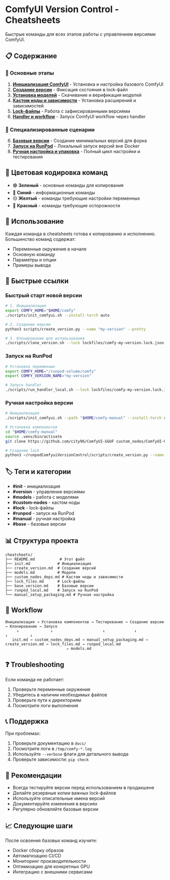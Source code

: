 # ComfyUI Version Control - Cheatsheets

Быстрые команды для всех этапов работы с управлением версиями ComfyUI.

## 📋 Содержание

### 🚀 Основные этапы

1. **[Инициализация ComfyUI](init.md)** - Установка и настройка базового ComfyUI
2. **[Создание версии](create_version.md)** - Фиксация состояния в lock-файл
3. **[Установка моделей](models.md)** - Скачивание и верификация моделей
4. **[Кастом ноды и зависимости](custom_nodes_deps.md)** - Установка расширений и зависимостей
5. **[Lock-файлы](lock_files.md)** - Работа с зафиксированными версиями
6. **[Handler и workflow](handler.md)** - Запуск ComfyUI workflow через handler

### 🎯 Специализированные сценарии

6. **[Базовые версии](base_version.md)** - Создание минимальных версий для форка
7. **[Запуск на RunPod](runpod_local.md)** - Локальный запуск версий вне Docker
8. **[Ручная настройка и упаковка](manual_setup_packaging.md)** - Полный цикл настройки и тестирования

## 🎨 Цветовая кодировка команд

-   🟢 **Зеленый** - основные команды для копирования
-   🔵 **Синий** - информационные команды
-   🟡 **Желтый** - команды требующие настройки переменных
-   🔴 **Красный** - команды требующие осторожности

## 📝 Использование

Каждая команда в cheatsheets готова к копированию и исполнению. Большинство команд содержат:

-   Переменные окружения в начале
-   Основную команду
-   Параметры и опции
-   Примеры вывода

## 🔧 Быстрые ссылки

### Быстрый старт новой версии

```bash
# 1. Инициализация
export COMFY_HOME="$HOME/comfy"
./scripts/init_comfyui.sh --install-torch auto

# 2. Создание версии
python3 scripts/create_version.py --name "my-version" --pretty

# 3. Клонирование для использования
./scripts/clone_version.sh --lock lockfiles/comfy-my-version.lock.json --target "$HOME/comfy-prod"
```

### Запуск на RunPod

```bash
# Установка переменных
export COMFY_HOME="/runpod-volume/comfy"
export COMFY_VERSION_NAME="my-version"

# Запуск handler
./scripts/run_handler_local.sh --lock lockfiles/comfy-my-version.lock.json --workflow workflows/minimal.json --output base64
```

### Ручная настройка версии

```bash
# Инициализация
./scripts/init_comfyui.sh --path "$HOME/comfy-manual" --install-torch auto

# Установка компонентов
cd "$HOME/comfy-manual"
source .venv/bin/activate
git clone https://github.com/city96/ComfyUI-GGUF custom_nodes/ComfyUI-GGUF

# Создание lock
python3 ~/runpodComfyuiVersionControl/scripts/create_version.py --name "manual-v1" --comfy-path ComfyUI --venv .venv --pretty
```

## 🏷️ Теги и категории

-   **#init** - инициализация
-   **#version** - управление версиями
-   **#models** - работа с моделями
-   **#custom-nodes** - кастом ноды
-   **#lock** - lock-файлы
-   **#runpod** - запуск на RunPod
-   **#manual** - ручная настройка
-   **#base** - базовые версии

## 📊 Структура проекта

```
cheatsheets/
├── README.md           # Этот файл
├── init.md            # Инициализация
├── create_version.md  # Создание версий
├── models.md          # Модели
├── custom_nodes_deps.md # Кастом ноды и зависимости
├── lock_files.md      # Lock-файлы
├── base_version.md    # Базовые версии
├── runpod_local.md    # Запуск на RunPod
└── manual_setup_packaging.md # Ручная настройка
```

## 🔄 Workflow

```
Инициализация → Установка компонентов → Тестирование → Создание версии → Клонирование → Запуск
     ↓              ↓                      ↓             ↓             ↓          ↓
   init.md → custom_nodes_deps.md → manual_setup_packaging.md → create_version.md → lock_files.md → runpod_local.md
                           ↗ models.md
```

## ❓ Troubleshooting

Если команда не работает:

1. Проверьте переменные окружения
2. Убедитесь в наличии необходимых файлов
3. Проверьте пути к директориям
4. Посмотрите логи выполнения

## 📞 Поддержка

При проблемах:

1. Проверьте документацию в `docs/`
2. Посмотрите логи в `/tmp/comfy-*.log`
3. Используйте `--verbose` флаги для детального вывода
4. Проверьте зависимости: `pip check`

## 🎯 Рекомендации

-   Всегда тестируйте версии перед использованием в продакшене
-   Делайте резервные копии важных lock-файлов
-   Используйте описательные имена версий
-   Документируйте изменения в версиях
-   Регулярно обновляйте базовые версии

## 📈 Следующие шаги

После освоения базовых команд изучите:

-   Docker сборку образов
-   Автоматизацию CI/CD
-   Мониторинг производительности
-   Оптимизацию для конкретных GPU
-   Интеграцию с внешними сервисами
